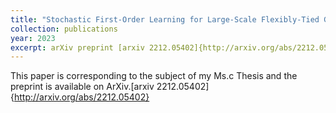 ```yaml
---
title: "Stochastic First-Order Learning for Large-Scale Flexibly-Tied Gaussian Mixture Model"
collection: publications
year: 2023
excerpt: arXiv preprint [arxiv 2212.05402]{http://arxiv.org/abs/2212.05402}
---
```

<!-- This paper is corresponding to the subject of my Ms.c Thesis and it's Under Preparation.
![Editing a markdown file for a talk](/images/glow_mine.gif) -->
This paper is corresponding to the subject of my Ms.c Thesis and the preprint is available on ArXiv.[arxiv 2212.05402]{http://arxiv.org/abs/2212.05402}

